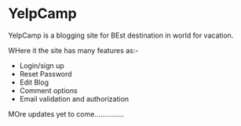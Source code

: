 # YelpCamp

YelpCamp is a blogging site for BEst destination in world for vacation.

WHere it the site has many features as:-

* Login/sign up
* Reset Password
* Edit Blog
* Comment options
* Email validation and authorization

MOre updates yet to come...............
